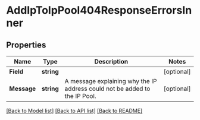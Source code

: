 # AddIpToIpPool404ResponseErrorsInner

## Properties

Name | Type | Description | Notes
------------ | ------------- | ------------- | -------------
**Field** | **string** |  |[optional] 
**Message** | **string** | A message explaining why the IP address could not be added to the IP Pool. |[optional] 

[[Back to Model list]](../README.md#documentation-for-models) [[Back to API list]](../README.md#documentation-for-api-endpoints) [[Back to README]](../README.md)


